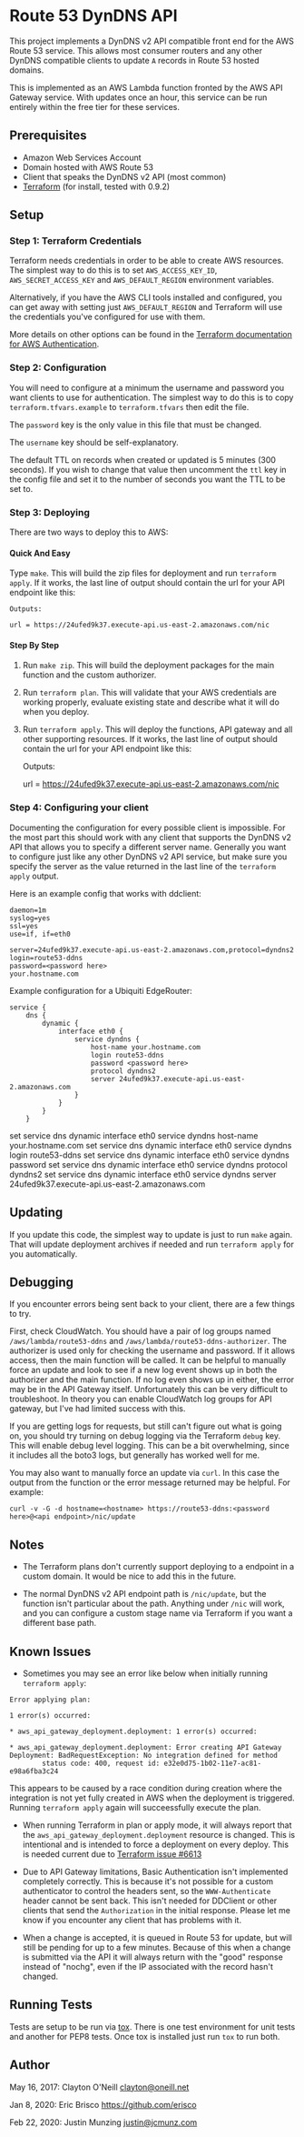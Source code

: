 # Route 53 DynDNS API

This project implements a DynDNS v2 API compatible front end for the AWS Route
53 service.  This allows most consumer routers and any other DynDNS compatible
clients to update `A` records in Route 53 hosted domains.

This is implemented as an AWS Lambda function fronted by the AWS API Gateway
service.  With updates once an hour, this service can be run entirely within
the free tier for these services.

## Prerequisites

* Amazon Web Services Account
* Domain hosted with AWS Route 53
* Client that speaks the DynDNS v2 API (most common)
* [Terraform](https://www.terraform.io/) (for install, tested with 0.9.2)

## Setup

### Step 1: Terraform Credentials

Terraform needs credentials in order to be able to create AWS resources.  The
simplest way to do this is to set `AWS_ACCESS_KEY_ID`, `AWS_SECRET_ACCESS_KEY`
and `AWS_DEFAULT_REGION` environment variables.  

Alternatively, if you have the AWS CLI tools installed and configured, you can
get away with setting just `AWS_DEFAULT_REGION` and Terraform will use the
credentials you've configured for use with them.

More details on other options can be found in the [Terraform documentation for
AWS
Authentication](https://www.terraform.io/docs/providers/aws/#authentication).

### Step 2: Configuration

You will need to configure at a minimum the username and password you want
clients to use for authentication.  The simplest way to do this is to copy
`terraform.tfvars.example` to `terraform.tfvars` then edit the file.

The `password` key is the only value in this file that must be changed.

The `username` key should be self-explanatory.

The default TTL on records when created or updated is 5 minutes (300 seconds).
If you wish to change that value then uncomment the `ttl` key in the config
file and set it to the number of seconds you want the TTL to be set to.

### Step 3: Deploying

There are two ways to deploy this to AWS:

#### Quick And Easy

Type `make`.  This will build the zip files for deployment and run `terraform
apply`.  If it works, the last line of output should contain the url for your
API endpoint like this:

    Outputs:

    url = https://24ufed9k37.execute-api.us-east-2.amazonaws.com/nic

#### Step By Step

1. Run `make zip`.  This will build the deployment packages for the main
   function and the custom authorizer.

2. Run `terraform plan`.  This will validate that your AWS credentials are
   working properly, evaluate existing state and describe what it will do when
   you deploy.

3. Run `terraform apply`.  This will deploy the functions, API gateway and all
   other supporting resources.  If it works, the last line of output should
   contain the url for your API endpoint like this:


    Outputs:

    url = https://24ufed9k37.execute-api.us-east-2.amazonaws.com/nic

### Step 4: Configuring your client

Documenting the configuration for every possible client is impossible.  For the
most part this should work with any client that supports the DynDNS v2 API that
allows you to specify a different server name.  Generally you want to configure
just like any other DynDNS v2 API service, but make sure you specify the server
as the value returned in the last line of the `terraform apply` output.

Here is an example config that works with ddclient:

    daemon=1m
    syslog=yes
    ssl=yes
    use=if, if=eth0

    server=24ufed9k37.execute-api.us-east-2.amazonaws.com,protocol=dyndns2
    login=route53-ddns
    password=<password here>
    your.hostname.com

Example configuration for a Ubiquiti EdgeRouter:

    service {
        dns {
            dynamic {
                interface eth0 {
                    service dyndns {
                        host-name your.hostname.com
                        login route53-ddns
                        password <password here>
                        protocol dyndns2
                        server 24ufed9k37.execute-api.us-east-2.amazonaws.com
                    }
                }
            }
        }

  set service dns dynamic interface eth0 service dyndns host-name your.hostname.com
  set service dns dynamic interface eth0 service dyndns login route53-ddns
  set service dns dynamic interface eth0 service dyndns password <password here>
  set service dns dynamic interface eth0 service dyndns protocol dyndns2
  set service dns dynamic interface eth0 service dyndns server 24ufed9k37.execute-api.us-east-2.amazonaws.com



## Updating

If you update this code, the simplest way to update is just to run `make`
again.  That will update deployment archives if needed and run `terraform
apply` for you automatically.

## Debugging

If you encounter errors being sent back to your client, there are a few things
to try.

First, check CloudWatch.  You should have a pair of log groups named
`/aws/lambda/route53-ddns` and `/aws/lambda/route53-ddns-authorizer`.  The
authorizer is used only for checking the username and password.  If it allows
access, then the main function will be called.  It can be helpful to manually
force an update and look to see if a new log event shows up in both the
authorizer and the main function.  If no log even shows up in either, the error
may be in the API Gateway itself.  Unfortunately this can be very difficult to
troubleshoot.  In theory you can enable CloudWatch log groups for API gateway,
but I've had limited success with this.

If you are getting logs for requests, but still can't figure out what is going
on, you should try turning on debug logging via the Terraform `debug` key.
This will enable debug level logging.  This can be a bit overwhelming, since it
includes all the boto3 logs, but generally has worked well for me.

You may also want to manually force an update via `curl`.  In this case the
output from the function or the error message returned may be helpful.  For
example:

    curl -v -G -d hostname=<hostname> https://route53-ddns:<password here>@<api endpoint>/nic/update

## Notes

* The Terraform plans don't currently support deploying to a endpoint in a
  custom domain.  It would be nice to add this in the future.

* The normal DynDNS v2 API endpoint path is `/nic/update`, but the function
  isn't particular about the path.  Anything under `/nic` will work, and you
  can configure a custom stage name via Terraform if you want a different base
  path.

## Known Issues

* Sometimes you may see an error like below when initially running `terraform apply`:

```
Error applying plan:

1 error(s) occurred:

* aws_api_gateway_deployment.deployment: 1 error(s) occurred:

* aws_api_gateway_deployment.deployment: Error creating API Gateway Deployment: BadRequestException: No integration defined for method
        status code: 400, request id: e32e0d75-1b02-11e7-ac81-e98a6fba3c24
```
This appears to be caused by a race condition during creation where the
integration is not yet fully created in AWS when the deployment is triggered.
Running `terraform apply` again will succeessfully execute the plan.

* When running Terraform in plan or apply mode, it will always report that the
  `aws_api_gateway_deployment.deployment` resource is changed.  This is
  intentional and is intended to force a deployment on every deploy.  This is
  needed current due to [Terraform issue
  #6613](https://github.com/hashicorp/terraform/issues/6613)

* Due to API Gateway limitations, Basic Authentication isn't implemented
  completely correctly.  This is because it's not possible for a custom
  authenticator to control the headers sent, so the `WWW-Authenticate` header
  cannot be sent back.  This isn't needed for DDClient or other clients that
  send the `Authorization` in the initial response.  Please let me know if you
  encounter any client that has problems with it.

* When a change is accepted, it is queued in Route 53 for update, but will
  still be pending for up to a few minutes.  Because of this when a change is
  submitted via the API it will always return with the "good" response instead
  of "nochg", even if the IP associated with the record hasn't changed.

## Running Tests

Tests are setup to be run via [tox](https://pypi.python.org/pypi/tox).  There
is one test environment for unit tests and another for PEP8 tests.  Once tox is
installed just run `tox` to run both.

## Author

May 16, 2017:
Clayton O'Neill 
<clayton@oneill.net>

Jan 8, 2020:
Eric Brisco
https://github.com/erisco

Feb 22, 2020:
Justin Munzing
justin@jcmunz.com